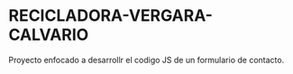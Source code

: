 # RECICLADORA-VERGARA-CALVARIO
Proyecto enfocado a desarrollr el codigo JS de un formulario de contacto.
